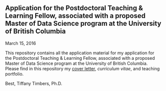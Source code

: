 ## Application for the Postdoctoral Teaching & Learning Fellow, associated with a proposed Master of Data Science program at the University of British Columbia
March 15, 2016

This repository contains all the application material for my application for the Postdoctoral Teaching & Learning Fellow, associated with a proposed Master of Data Science program at the University of British Columbia.
Please find in this repository my [cover letter](Timbers_UBC_Cover_Letter.md), *curriculum vitae*, and teaching portfolio. 

Best,
Tiffany Timbers, Ph.D.
 